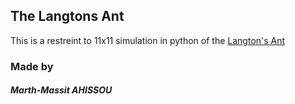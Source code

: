 ## The Langtons Ant

This is a restreint to 11x11 simulation in python of the [Langton's Ant](https://en.wikipedia.org/wiki/Langton%27s_ant)

### Made by
##### Marth-Massit AHISSOU
